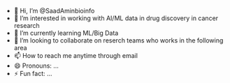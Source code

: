 - 👋 Hi, I’m @SaadAminbioinfo
- 👀 I’m interested in working with AI/ML data in drug discovery in cancer research 
- 🌱 I’m currently learning ML/Big Data 
- 💞️ I’m looking to collaborate on reserch teams who works in the following area
- 📫 How to reach me anytime through email  
- 😄 Pronouns: ...
- ⚡ Fun fact: ...

<!---
SaadAminbioinfo/SaadAminbioinfo is a ✨ special ✨ repository because its `README.md` (this file) appears on your GitHub profile.
You can click the Preview link to take a look at your changes.
--->
